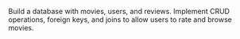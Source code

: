 Build a database with movies, users, and reviews. 
Implement CRUD operations, foreign keys, and joins to allow users to rate and browse movies.
